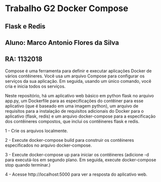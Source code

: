 # Trabalho G2 Docker Compose
## Flask e Redis

## Aluno: Marco Antonio Flores da Silva
## RA: 1132018

Compose é uma ferramenta para definir e executar aplicações Docker de vários contêineres. Você usa um arquivo Compose para configurar os serviços da sua aplicação. Em seguida, usando um único comando, você cria e inicia todos os serviços.

Neste repositório, há um aplicativo web básico em python flask no arquivo app.py, um Dockerfile para as especificações do contêiner para esse aplicativo (que é baseado em uma imagem python), um arquivo de requisitos para a instalação de requisitos adicionais do Docker para o aplicativo (flask, redis) e um arquivo docker-compose para a especificação dos contêineres compostos, que inclui os contêineres flask e redis.

1 - Crie os arquivos localmente.

2 - Execute docker-compose build para construir os contêineres especificados no arquivo docker-compose.

3 - Execute docker-compose up para iniciar os contêineres (adicione -d para executá-los em segundo plano. Em seguida, execute docker-compose stop quando terminar.)

4 - Acesse http://localhost:5000 para ver a resposta do aplicativo web.
